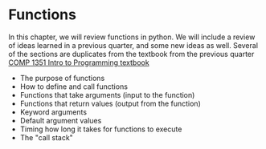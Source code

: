 # Functions
In this chapter, we will review functions in python. We will include a review of ideas learned in a previous quarter, and some new ideas as well. Several of the sections are duplicates from the textbook from the previous quarter [COMP 1351 Intro to Programming textbook](https://cs.du.edu/~intropython/intro-to-programming)

- The purpose of functions
- How to define and call functions
- Functions that take arguments (input to the function)
- Functions that return values (output from the function)
- Keyword arguments
- Default argument values
- Timing how long it takes for functions to execute
- The "call stack"
